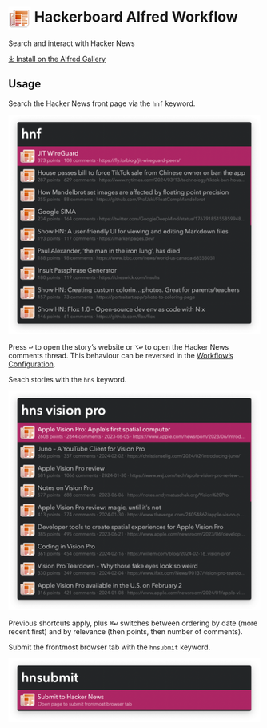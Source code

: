 # <img src='Workflow/icon.png' width='45' align='center' alt='icon'> Hackerboard Alfred Workflow

Search and interact with Hacker News

[⤓ Install on the Alfred Gallery](https://alfred.app/workflows/vitor/hackerboard)

## Usage

Search the Hacker News front page via the `hnf` keyword.

![Hacker News front page links](Workflow/images/about/hnf.png)

Press <kbd>↩&#xFE0E;</kbd> to open the story’s website or <kbd>⌥</kbd><kbd>↩&#xFE0E;</kbd> to open the Hacker News comments thread. This behaviour can be reversed in the [Workflow’s Configuration](https://www.alfredapp.com/help/workflows/user-configuration/).

Seach stories with the `hns` keyword.

![Searching Hacker News links](Workflow/images/about/hns.png)

Previous shortcuts apply, plus <kbd>⌘</kbd><kbd>↩&#xFE0E;</kbd> switches between ordering by date (more recent first) and by relevance (then points, then number of comments).

Submit the frontmost browser tab with the `hnsubmit` keyword.

![Submit to Hacker News](Workflow/images/about/hnsubmit.png)

